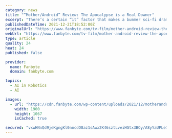 ```yaml
---
category: news
title: "“Mother/Android” Review: The Apocalypse is a Real Downer"
excerpt: "There’s a certain “it” factor that makes a bummer sci-fi drama worth watching and Mother/Android doesn’t have it."
publishedDateTime: 2021-12-21T18:52:00Z
originalUrl: "https://www.fanbyte.com/tv-film/mother-android-review-the-apocalypse-is-a-real-downer/"
webUrl: "https://www.fanbyte.com/tv-film/mother-android-review-the-apocalypse-is-a-real-downer/"
type: article
quality: 24
heat: 24
published: false

provider:
  name: Fanbyte
  domain: fanbyte.com

topics:
  - AI in Robotics
  - AI

images:
  - url: "https://cdn.fanbyte.com/wp-content/uploads/2021/12/motherandroid2-scaled-e1640111605620.jpeg?x60655"
    width: 1900
    height: 1067
    isCached: true

secured: "vxwHNnQd9jeKgngKl0nncdO8az1sAwx2K46sztLveiHGtx3BOy/A8yYaUPLe7zcjCUn6V0NiVCXCp224iQPVlYlsSPVRBZMdY3hdcD+tXFODrjvGmLmfnL9dVUYYwFoMtREjI4vkXwgyWj00pHQdY3oDrJHBJ5Mt30fxPJwPbFgDU6ZCYENHeOAxxDWFLYG3hf7i/isnK2tyLveCab5/PjQ9Lz05oLBvIMppVl/aL98liQUqK/WJTbxspVlLSg4tQ1u4ZS7I9ZNhPiKE1z6+kHWIhsuHfsgnYB9qlvjIZcFqB2vXolQwF0hH1QWlf+tyZlaTcty8GTC6G2ca46Td+SOZin1Lcufsg+CfoVR+z74=;OIFAyQkJIig+2KN8Xv7BNw=="
---
```


